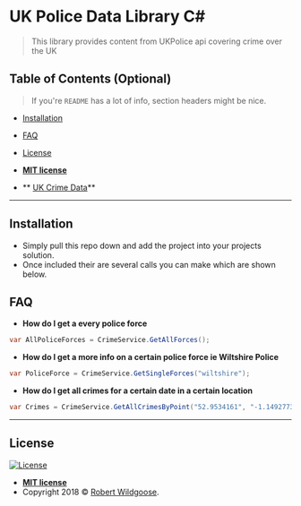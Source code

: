 # UK Police Data Library C#

> This library provides content from UKPolice api covering crime over the UK


## Table of Contents (Optional)

> If you're `README` has a lot of info, section headers might be nice.

- [Installation](#installation)
- [FAQ](#faq)
- [License](#license)

- **[MIT license](http://opensource.org/licenses/mit-license.php)**
- ** [UK Crime Data](https://github.com/RobertWildgoose/UKCrimeData/workflows/UK%20Crime%20Data/badge.svg?branch=master)**
---

## Installation

- Simply pull this repo down and add the project into your projects solution.
- Once included their are several calls you can make  which are shown below.

## FAQ

- **How do I get a every police force**
```c#
var AllPoliceForces = CrimeService.GetAllForces();
```

- **How do I get a more info on a certain police force ie Wiltshire Police**
```c#
var PoliceForce = CrimeService.GetSingleForces("wiltshire");
```

- **How do I get all crimes for a certain date in a certain location**
```c#
var Crimes = CrimeService.GetAllCrimesByPoint("52.9534161", "-1.1492773","2018-10");
```
---

## License

[![License](http://img.shields.io/:license-mit-blue.svg?style=flat-square)](http://badges.mit-license.org)

- **[MIT license](http://opensource.org/licenses/mit-license.php)**
- Copyright 2018 © <a href="http://www.robertwildgoose.co.uk" target="_blank">Robert Wildgoose</a>.
